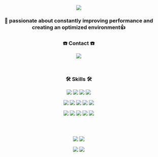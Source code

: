 
<p align="center"> 
 <img src="https://capsule-render.vercel.app/api?type=waving&color=3985ee&height=270&section=header&text=SUN%20github&fontColor=FFFFFF&fontSize=80"/>
<br>
</p>


 
<h3 align="center">👋 passionate about constantly improving performance and creating an optimized environment👍<br>
 </h3>
  
 

<h3 align="center">☎️  Contact  ☎️ </h3>
<p align="center"> 
<img src="https://img.shields.io/badge/sunlookingforajob@gmail.com-EA4335?style=flat-square&logo=Gmail&logoColor=white"/>
</p>
 
<br>
<h3 align="center"> 🛠  Skills  🛠 </h3>

<p align="center">
 <img src="https://img.shields.io/badge/HTML5-E34F26?style=flat-square&logo=HTML5&logoColor=white"/>
 <img src="https://img.shields.io/badge/CSS3-1572B6?style=flat-square&logo=CSS3&logoColor=white"/>
 <img src="https://img.shields.io/badge/JavaScript-F7DF1E?style=flat-square&logo=JavaScript&logoColor=white"/>
 <img src="https://img.shields.io/badge/Swift-F05138?style=flat-square&logo=Swift&logoColor=white"/>
</p>
<p align="center">
 <img src="https://img.shields.io/badge/Python-3776AB?style=flat-square&logo=Python&logoColor=white"/>
 <img src="https://img.shields.io/badge/C-A8B9CC?style=flat-square&logo=C&logoColor=white"/>
 <img src="https://img.shields.io/badge/C++-00599C?style=flat-square&logo=C%2B%2B&logoColor=white"/>
 <img src="https://img.shields.io/badge/Java-007396?style=flat-square&logo=Java&logoColor=white"/>
 <img src="https://img.shields.io/badge/GitHub-181717?style=flat-square&logo=GitHub&logoColor=white"/>
</p>
<p align="center">
 <img src="https://img.shields.io/badge/langchain-8A2BE2"/>
 <img src="https://img.shields.io/badge/transformers-8A2BE2"/>
 <img src="https://img.shields.io/badge/LLM-8A2BE2"/>
 <img src="https://img.shields.io/badge/PyTorch-8A2BE2"/>
 <img src="https://img.shields.io/badge/TensorFlow-8A2BE2"/>
</p>

<br><br>
<p align="center">
 <img src="https://github-readme-stats.vercel.app/api?username=kikointheworld&theme=default&show_icons=true"/>
 <img src="https://github-readme-stats.vercel.app/api/top-langs/?username=kikointheworld&layout=compact"/>
 
 
</p>

<p align="center">
  <img src="http://mazassumnida.wtf/api/pastel/generate_badge?boj=kkkiko&theme=warm"/>
  <img src="http://mazandi.herokuapp.com/api?handle=kkkiko&theme=warm"/>
</p>

<!--
유용한 사이트
 https://simpleicons.org/?q=git >>>>> 로고 모양 
-->
